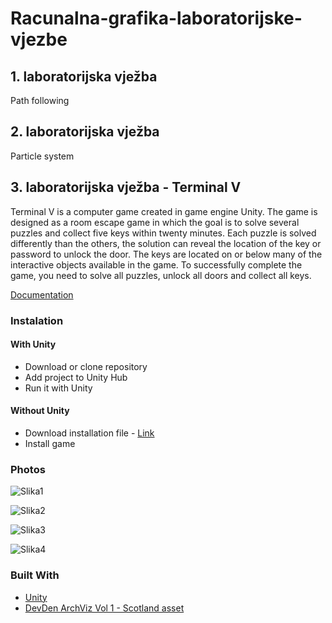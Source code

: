 # Racunalna-grafika-laboratorijske-vjezbe

## 1. laboratorijska vježba
Path following

## 2. laboratorijska vježba
Particle system

## 3. laboratorijska vježba - Terminal V
Terminal V is a computer game created in game engine Unity. The game is designed as a room escape game in which the goal is to solve several puzzles and collect five keys within twenty minutes. Each puzzle is solved differently than the others, the solution can reveal the location of the key or password to unlock the door. The keys are located on or below many of the interactive objects available in the game. To successfully complete the game, you need to solve all puzzles, unlock all doors and collect all keys.

[Documentation](https://github.com/nsunjo/Racunalna-grafika-laboratorijske-vjezbe/blob/main/3.%20laboratorijska%20vje%C5%BEba%20-%20dokumentacija.pdf)

### Instalation

#### With Unity

* Download or clone repository
* Add project to Unity Hub
* Run it with Unity

#### Without Unity

* Download installation file - [Link]()
* Install game

### Photos

![Slika1](https://user-images.githubusercontent.com/74763488/113004055-9743c680-9173-11eb-9668-0b4fd51ae8d1.png)

![Slika2](https://user-images.githubusercontent.com/74763488/113004100-a0cd2e80-9173-11eb-86ba-f9c47756606a.png)

![Slika3](https://user-images.githubusercontent.com/74763488/113004113-a32f8880-9173-11eb-8a5c-27b86d9c9005.png)

![Slika4](https://user-images.githubusercontent.com/74763488/113004117-a4f94c00-9173-11eb-9730-77b5dfe73f73.png)



### Built With

* [Unity](https://unity.com/)
* [DevDen ArchViz Vol 1 - Scotland asset](https://assetstore.unity.com/packages/3d/environments/urban/devden-archviz-vol-1-scotland-158539)
